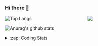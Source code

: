### Hi there 👋

<!--
**tao8687/tao8687** is a ✨ _special_ ✨ repository because its `README.md` (this file) appears on your GitHub profile.

Here are some ideas to get you started:

- 🔭 I’m currently working on ...
- 🌱 I’m currently learning ...
- 👯 I’m looking to collaborate on ...
- 🤔 I’m looking for help with ...
- 💬 Ask me about ...
- 📫 How to reach me: ...
- 😄 Pronouns: ...
- ⚡ Fun fact: ...
-->

<img align='right' src="https://media.giphy.com/media/M9gbBd9nbDrOTu1Mqx/giphy.gif" width="240">

  
![Top Langs](https://github-readme-stats.vercel.app/api/top-langs/?username=tao8687&layout=compact&title_color=23238E&text_color=A67D3D)

![Anurag's github stats](https://github-readme-stats.vercel.app/api?username=tao8687&show_icons=true&&text_color=A67D3D&title_color=23238E&show_icons=false&count_private=true&hide=stars)

<details>
  <summary>:zap: Coding Stats</summary>
  <br>
    
<!--START_SECTION:waka-->
![Code Time](http://img.shields.io/badge/Code%20Time-1%2C711%20hrs%2036%20mins-blue)

![Profile Views](http://img.shields.io/badge/Profile%20Views-0-blue)

**🐱 My GitHub Data** 

> 📦 1.5 MB Used in GitHub's Storage 
 > 
> 🏆 327 Contributions in the Year 2024
 > 
> 🚫 Not Opted to Hire
 > 
> 📜 60 Public Repositories 
 > 
> 🔑 25 Private Repositories 
 > 
**I'm an Early 🐤** 

```text
🌞 Morning                1546 commits        ██████████████████████░░░   87.94 % 
🌆 Daytime                89 commits          █░░░░░░░░░░░░░░░░░░░░░░░░   05.06 % 
🌃 Evening                119 commits         ██░░░░░░░░░░░░░░░░░░░░░░░   06.77 % 
🌙 Night                  4 commits           ░░░░░░░░░░░░░░░░░░░░░░░░░   00.23 % 
```
📅 **I'm Most Productive on Wednesday** 

```text
Monday                   253 commits         ████░░░░░░░░░░░░░░░░░░░░░   14.39 % 
Tuesday                  239 commits         ███░░░░░░░░░░░░░░░░░░░░░░   13.59 % 
Wednesday                308 commits         ████░░░░░░░░░░░░░░░░░░░░░   17.52 % 
Thursday                 233 commits         ███░░░░░░░░░░░░░░░░░░░░░░   13.25 % 
Friday                   249 commits         ████░░░░░░░░░░░░░░░░░░░░░   14.16 % 
Saturday                 243 commits         ███░░░░░░░░░░░░░░░░░░░░░░   13.82 % 
Sunday                   233 commits         ███░░░░░░░░░░░░░░░░░░░░░░   13.25 % 
```


📊 **This Week I Spent My Time On** 

```text
🕑︎ Time Zone: Asia/Shanghai

💬 Programming Languages: 
C++                      3 hrs 2 mins        █████████████░░░░░░░░░░░░   51.16 % 
Python                   56 mins             ████░░░░░░░░░░░░░░░░░░░░░   15.77 % 
Objective-C              40 mins             ███░░░░░░░░░░░░░░░░░░░░░░   11.34 % 
CMake                    28 mins             ██░░░░░░░░░░░░░░░░░░░░░░░   07.99 % 
Markdown                 23 mins             ██░░░░░░░░░░░░░░░░░░░░░░░   06.54 % 

🔥 Editors: 
VS Code                  5 hrs 57 mins       █████████████████████████   100.00 % 

🐱‍💻 Projects: 
lidar_IMU_calib          3 hrs 53 mins       ████████████████░░░░░░░░░   65.45 % 
Unknown Project          57 mins             ████░░░░░░░░░░░░░░░░░░░░░   16.00 % 
tools_ws                 24 mins             ██░░░░░░░░░░░░░░░░░░░░░░░   06.75 % 
imu_lidar_calibration    23 mins             ██░░░░░░░░░░░░░░░░░░░░░░░   06.66 % 
ndt_omp                  16 mins             █░░░░░░░░░░░░░░░░░░░░░░░░   04.49 % 

💻 Operating System: 
Linux                    5 hrs 57 mins       █████████████████████████   100.00 % 
```

**I Mostly Code in C++** 

```text
C++                      11 repos            ████████░░░░░░░░░░░░░░░░░   31.43 % 
Python                   10 repos            ███████░░░░░░░░░░░░░░░░░░   28.57 % 
JavaScript               2 repos             █░░░░░░░░░░░░░░░░░░░░░░░░   05.71 % 
Batchfile                1 repo              █░░░░░░░░░░░░░░░░░░░░░░░░   02.86 % 
HTML                     1 repo              █░░░░░░░░░░░░░░░░░░░░░░░░   02.86 % 
```



**Timeline**

![Lines of Code chart](https://raw.githubusercontent.com/tao8687/tao8687/master/assets/bar_graph.png)


 Last Updated on 02/11/2024 01:38:21 UTC
<!--END_SECTION:waka-->
</details>
